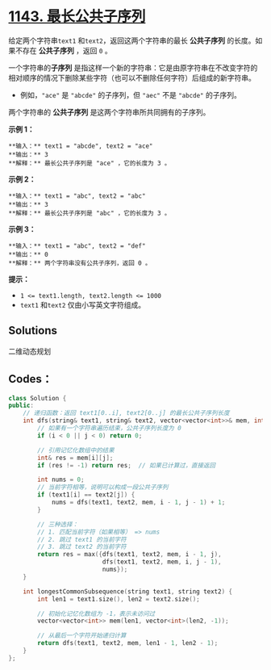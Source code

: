 # [1143. 最长公共子序列](https://leetcode.cn/problems/longest-common-subsequence/description/?envType=study-plan-v2&envId=top-100-liked)

给定两个字符串`text1` 和`text2`，返回这两个字符串的最长 **公共子序列**  的长度。如果不存在 **公共子序列**  ，返回 `0` 。

一个字符串的**子序列** 是指这样一个新的字符串：它是由原字符串在不改变字符的相对顺序的情况下删除某些字符（也可以不删除任何字符）后组成的新字符串。

- 例如，`"ace"` 是 `"abcde"` 的子序列，但 `"aec"` 不是 `"abcde"` 的子序列。

两个字符串的 **公共子序列**  是这两个字符串所共同拥有的子序列。

**示例 1：** 

```
**输入：** text1 = "abcde", text2 = "ace" 
**输出：** 3  
**解释：** 最长公共子序列是 "ace" ，它的长度为 3 。
```

**示例 2：** 

```
**输入：** text1 = "abc", text2 = "abc"
**输出：** 3
**解释：** 最长公共子序列是 "abc" ，它的长度为 3 。
```

**示例 3：** 

```
**输入：** text1 = "abc", text2 = "def"
**输出：** 0
**解释：** 两个字符串没有公共子序列，返回 0 。
```

**提示：** 

- `1 <= text1.length, text2.length <= 1000`
- `text1` 和`text2` 仅由小写英文字符组成。

## Solutions

二维动态规划

## Codes：

```c++
class Solution {
public:
    // 递归函数：返回 text1[0..i], text2[0..j] 的最长公共子序列长度
    int dfs(string& text1, string& text2, vector<vector<int>>& mem, int i, int j) {
        // 如果有一个字符串遍历结束，公共子序列长度为 0
        if (i < 0 || j < 0) return 0;

        // 引用记忆化数组中的结果
        int& res = mem[i][j];
        if (res != -1) return res;  // 如果已计算过，直接返回

        int nums = 0;
        // 当前字符相等，说明可以构成一段公共子序列
        if (text1[i] == text2[j]) {
            nums = dfs(text1, text2, mem, i - 1, j - 1) + 1;
        }

        // 三种选择：
        // 1. 匹配当前字符（如果相等） => nums
        // 2. 跳过 text1 的当前字符
        // 3. 跳过 text2 的当前字符
        return res = max({dfs(text1, text2, mem, i - 1, j),
                          dfs(text1, text2, mem, i, j - 1),
                          nums});
    }

    int longestCommonSubsequence(string text1, string text2) {
        int len1 = text1.size(), len2 = text2.size();

        // 初始化记忆化数组为 -1，表示未访问过
        vector<vector<int>> mem(len1, vector<int>(len2, -1));

        // 从最后一个字符开始递归计算
        return dfs(text1, text2, mem, len1 - 1, len2 - 1);
    }
};

```



